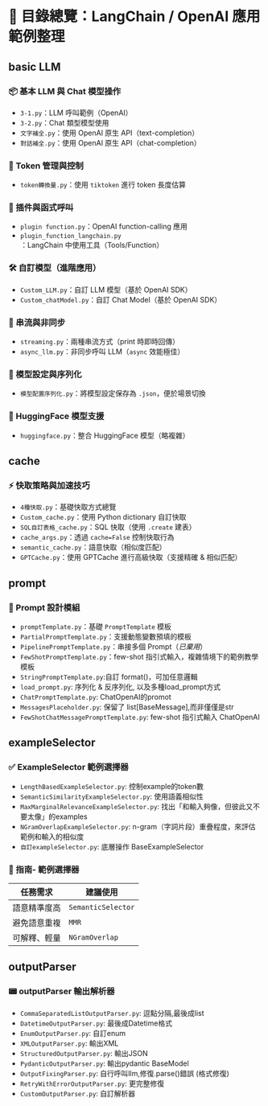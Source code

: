 # 📘 目錄總覽：LangChain / OpenAI 應用範例整理

## basic LLM
### 📦 基本 LLM 與 Chat 模型操作
- `3-1.py`：LLM 呼叫範例（OpenAI）
- `3-2.py`：Chat 類型模型使用
- `文字補全.py`：使用 OpenAI 原生 API（text-completion）
- `對話補全.py`：使用 OpenAI 原生 API（chat-completion）

### 🧠 Token 管理與控制
- `token轉換量.py`：使用 `tiktoken` 進行 token 長度估算

### 🔌 插件與函式呼叫
- `plugin function.py`：OpenAI function-calling 應用
- `plugin_function_langchain.py`：LangChain 中使用工具（Tools/Function）

### 🛠 自訂模型（進階應用）
- `Custom_LLM.py`：自訂 LLM 模型（基於 OpenAI SDK）
- `Custom_chatModel.py`：自訂 Chat Model（基於 OpenAI SDK）

### 🌊 串流與非同步
- `streaming.py`：兩種串流方式（print 時即時回傳）
- `async_llm.py`：非同步呼叫 LLM（`async` 效能極佳）

### 🔧 模型設定與序列化
- `模型配置序列化.py`：將模型設定保存為 `.json`，便於場景切換

### 🤗 HuggingFace 模型支援
- `huggingface.py`：整合 HuggingFace 模型（略複雜）

## cache
### ⚡ 快取策略與加速技巧
- `4種快取.py`：基礎快取方式總覽
- `Custom_cache.py`：使用 Python dictionary 自訂快取
- `SQL自訂表格_cache.py`：SQL 快取（使用 `.create` 建表）
- `cache_args.py`：透過 `cache=False` 控制快取行為
- `semantic_cache.py`：語意快取（相似度匹配）
- `GPTCache.py`：使用 GPTCache 進行高級快取（支援精確 & 相似匹配）


## prompt
### 🧩 Prompt 設計模組
- `promptTemplate.py`：基礎 `PromptTemplate` 模板
- `PartialPromptTemplate.py`：支援動態變數預填的模板
- `PipelinePromptTemplate.py`：串接多個 Prompt（*已棄用*）
- `FewShotPromptTemplate.py`：few-shot 指引式輸入，複雜情境下的範例教學模板
- `StringPromptTemplate.py`:自訂 format()，可加任意邏輯
- `load_prompt.py`: 序列化 & 反序列化, 以及多種load_prompt方式
- `ChatPromptTemplate.py`: ChatOpenAI的promot
- `MessagesPlaceholder.py`: 保留了 list[BaseMessage],而非僅僅是str
- `FewShotChatMessagePromptTemplate.py`: few-shot 指引式輸入 ChatOpenAI


## exampleSelector
### ✅ ExampleSelector 範例選擇器
- `LengthBasedExampleSelector.py`: 控制example的token數
- `SemanticSimilarityExampleSelector.py`: 使用語義相似性
- `MaxMarginalRelevanceExampleSelector.py`: 找出「和輸入夠像，但彼此又不要太像」的examples
- `NGramOverlapExampleSelector.py`:  n-gram（字詞片段）重疊程度，來評估範例和輸入的相似度
- `自訂exampleSelector.py`: 底層操作 BaseExampleSelector

### 🧭 指南- 範例選擇器

| 任務需求         | 建議使用 |
|------------------|-----------|
| 語意精準度高     | `SemanticSelector` |
| 避免語意重複     | `MMR`              |
| 可解釋、輕量     | `NGramOverlap`     |

## outputParser
### 📟 outputParser 輸出解析器
- `CommaSeparatedListOutputParser.py`: 逗點分隔,最後成list
- `DatetimeOutputParser.py`: 最後成Datetime格式
- `EnumOutputParser.py`: 自訂enum
- `XMLOutputParser.py`: 輸出XML
- `StructuredOutputParser.py`: 輸出JSON
- `PydanticOutputParser.py`: 輸出pydantic BaseModel
- `OutputFixingParser.py`: 自行呼叫llm,修復.parse()錯誤 (格式修復)
- `RetryWithErrorOutputParser.py`: 更完整修復
- `CustomOutputParser.py`: 自訂解析器